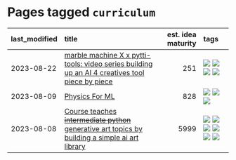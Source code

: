 # Pages tagged `curriculum`

|last_modified|title|est. idea maturity|tags
|:---|:---|---:|:---|
|2023-08-22|[marble machine X x pytti-tools: video series building up an AI 4 creatives tool piece by piece](../marble_machine_x_pytti-tools.md)|251|[![](https://img.shields.io/badge/tag-curriculum-394ee4)](../tags/curriculum.md) [![](https://img.shields.io/badge/tag-public_good-97a75e)](../tags/public_good.md) [![](https://img.shields.io/badge/tag-publication-dad82b)](../tags/publication.md) [![](https://img.shields.io/badge/tag-video_series-2b1224)](../tags/video_series.md)|
|2023-08-09|[Physics For ML](../physics_for_ml.md)|828|[![](https://img.shields.io/badge/tag-curriculum-394ee4)](../tags/curriculum.md) [![](https://img.shields.io/badge/tag-education-fe4dc)](../tags/education.md) [![](https://img.shields.io/badge/tag-publication-dad82b)](../tags/publication.md)|
|2023-08-08|[Course teaches ~~intermediate python~~ generative art topics by building a simple ai art library](../Course_teaches_basic_python_by_building_a_simple_ai_art_library.md)|5999|[![](https://img.shields.io/badge/tag-curriculum-394ee4)](../tags/curriculum.md) [![](https://img.shields.io/badge/tag-education-fe4dc)](../tags/education.md) [![](https://img.shields.io/badge/tag-from_issue-5e378d)](../tags/from_issue.md) [![](https://img.shields.io/badge/tag-public_good-97a75e)](../tags/public_good.md) [![](https://img.shields.io/badge/tag-publication-dad82b)](../tags/publication.md) [![](https://img.shields.io/badge/tag-wip-1614f8)](../tags/wip.md)|